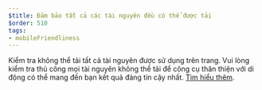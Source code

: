 ```yaml
---
$title: Đảm bảo tất cả các tài nguyên đều có thể được tải
$order: 510
tags:
- mobileFriendliness
---
```


Kiểm tra không thể tải tất cả tài nguyên được sử dụng trên trang. Vui lòng kiểm tra thủ công mọi tài nguyên không thể tải để công cụ thân thiện với di động có thể mang đến bạn kết quả đáng tin cậy nhất. [Tìm hiểu thêm](https://support.google.com/webmasters/answer/6352293#blocked-resources).
